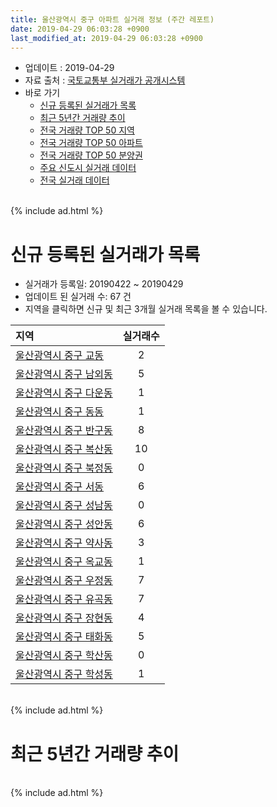 ```yaml
---
title: 울산광역시 중구 아파트 실거래 정보 (주간 레포트)
date: 2019-04-29 06:03:28 +0900
last_modified_at: 2019-04-29 06:03:28 +0900
---
```


* 업데이트 : 2019-04-29
* 자료 출처 : [국토교통부 실거래가 공개시스템](http://rt.molit.go.kr)
* 바로 가기
    * [신규 등록된 실거래가 목록](#신규-등록된-실거래가-목록)
    * [최근 5년간 거래량 추이](#최근-5년간-거래량-추이)
    * [전국 거래량 TOP 50 지역](https://inasie.github.io/apt-trade-info/최근-3개월-전국에서-가장-거래가-많이-발생한-지역)
    * [전국 거래량 TOP 50 아파트](https://inasie.github.io/apt-trade-info/최근-3개월-전국에서-가장-거래가-많이-발생한-아파트)
    * [전국 거래량 TOP 50 분양권](https://inasie.github.io/apt-trade-info/최근-3개월-전국에서-가장-거래가-많이-발생한-분양권)
    * [주요 신도시 실거래 데이터](https://inasie.github.io/apt-trade-info/주요-신도시)
    * [전국 실거래 데이터](https://inasie.github.io/apt-trade-info/전국)

<br>
{% include ad.html %}
<br>

# 신규 등록된 실거래가 목록
* 실거래가 등록일: 20190422 ~ 20190429
* 업데이트 된 실거래 수: 67 건
* 지역을 클릭하면 신규 및 최근 3개월 실거래 목록을 볼 수 있습니다.


|지역|실거래수|
|:---|:---:|
|[울산광역시 중구 교동](https://inasie.github.io/apt-trade-info/울산광역시-중구-교동)|2|
|[울산광역시 중구 남외동](https://inasie.github.io/apt-trade-info/울산광역시-중구-남외동)|5|
|[울산광역시 중구 다운동](https://inasie.github.io/apt-trade-info/울산광역시-중구-다운동)|1|
|[울산광역시 중구 동동](https://inasie.github.io/apt-trade-info/울산광역시-중구-동동)|1|
|[울산광역시 중구 반구동](https://inasie.github.io/apt-trade-info/울산광역시-중구-반구동)|8|
|[울산광역시 중구 복산동](https://inasie.github.io/apt-trade-info/울산광역시-중구-복산동)|10|
|[울산광역시 중구 북정동](https://inasie.github.io/apt-trade-info/울산광역시-중구-북정동)|0|
|[울산광역시 중구 서동](https://inasie.github.io/apt-trade-info/울산광역시-중구-서동)|6|
|[울산광역시 중구 성남동](https://inasie.github.io/apt-trade-info/울산광역시-중구-성남동)|0|
|[울산광역시 중구 성안동](https://inasie.github.io/apt-trade-info/울산광역시-중구-성안동)|6|
|[울산광역시 중구 약사동](https://inasie.github.io/apt-trade-info/울산광역시-중구-약사동)|3|
|[울산광역시 중구 옥교동](https://inasie.github.io/apt-trade-info/울산광역시-중구-옥교동)|1|
|[울산광역시 중구 우정동](https://inasie.github.io/apt-trade-info/울산광역시-중구-우정동)|7|
|[울산광역시 중구 유곡동](https://inasie.github.io/apt-trade-info/울산광역시-중구-유곡동)|7|
|[울산광역시 중구 장현동](https://inasie.github.io/apt-trade-info/울산광역시-중구-장현동)|4|
|[울산광역시 중구 태화동](https://inasie.github.io/apt-trade-info/울산광역시-중구-태화동)|5|
|[울산광역시 중구 학산동](https://inasie.github.io/apt-trade-info/울산광역시-중구-학산동)|0|
|[울산광역시 중구 학성동](https://inasie.github.io/apt-trade-info/울산광역시-중구-학성동)|1|


<br>
{% include ad.html %}
<br>

# 최근 5년간 거래량 추이


<div style="width:100%;">
    <canvas id="deal_progress" height="200"></canvas>
</div>

<script>
new Chart(document.getElementById("deal_progress"), {
    type: 'line',
    data: {
        labels: ['201404','201405','201406','201407','201408','201409','201410','201411','201412','201501','201502','201503','201504','201505','201506','201507','201508','201509','201510','201511','201512','201601','201602','201603','201604','201605','201606','201607','201608','201609','201610','201611','201612','201701','201702','201703','201704','201705','201706','201707','201708','201709','201710','201711','201712','201801','201802','201803','201804','201805','201806','201807','201808','201809','201810','201811','201812','201901','201902','201903','201904'],
        datasets: [{
            label: '매매',
            pointRadius: 1,
            data: [281, 222, 224, 233, 237, 299, 310, 195, 161, 230, 250, 335, 296, 338, 303, 284, 231, 261, 300, 257, 194, 148, 224, 242, 225, 129, 212, 179, 170, 200, 259, 221, 154, 111, 150, 157, 149, 145, 189, 173, 166, 184, 159, 186, 151, 146, 111, 171, 110, 105, 105, 95, 112, 76, 132, 109, 110, 141, 140, 146, 49],
            borderColor: "rgba(255, 201, 14, 1)",
            backgroundColor: "rgba(255, 201, 14, 0.5)",
            fill: false,
            lineTension: 0
        },{
            label: '전월세',
            pointRadius: 1,
            data: [103, 83, 81, 103, 92, 107, 135, 134, 163, 181, 115, 160, 97, 75, 77, 81, 73, 114, 142, 123, 107, 98, 102, 86, 151, 119, 111, 111, 107, 105, 110, 93, 111, 135, 150, 147, 99, 97, 108, 134, 124, 141, 115, 117, 111, 127, 83, 146, 97, 100, 104, 95, 108, 87, 138, 106, 143, 192, 179, 164, 54],
            borderColor: "rgba(0, 141, 185, 1)",
            backgroundColor: "rgba(0, 141, 185, 0.5)",
            fill: false,
            lineTension: 0
        }
        ]
    },
    options: {
        responsive: true,
        title: {
            display: false
        },
        tooltips: {
            mode: 'index',
            intersect: false
        },
        hover: {
            mode: 'nearest',
            intersect: true
        },
        scales: {
            xAxes: [{
                display: true,
                scaleLabel: {
                    display: true,
                    labelString: '년/월'
                }
            }],
            yAxes: [{
                display: true,
                ticks: {
                    suggestedMin: 0,
                },
                scaleLabel: {
                    display: true,
                    labelString: '실거래 수'
                }
            }]
        }
    }
});

</script>


<br>
{% include ad.html %}
<br>

